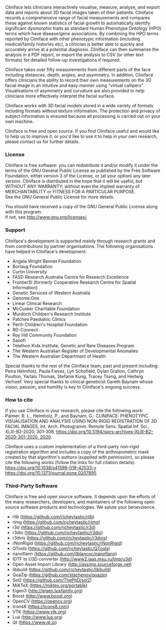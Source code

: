 <p>Cliniface lets clinicians interactively visualise, measure, analyse, and export data and reports
about 3D facial images taken of their patients.
Cliniface records a comprehensive range of facial measurements and compares these against known statistics
of facial growth to automatically identify significant dysmorphic traits as standard Human Phenotype Ontology
(HPO) terms which have disease/gene associations. By combining the HPO terms reported by Cliniface with other
phenotypic information (including medical/family histories etc), a clinician is better able to quickly and
accurately arrive at a potential diagnosis.
Cliniface can then summarise the analysis in a PDF report, or export the analysis to CSV (or other text formats)
for detailed follow-up investigations if required.
</p>
<p>Cliniface takes over fifty measurements from different parts of the face including distances,
depth, angles, and asymmetry. In addition, Cliniface offers clinicians the ability to record their
own measurements on the 3D facial image in an intuitive and easy manner using "virtual callipers".
Visualisations of asymmetry and curvature are also provided to help clinicians more effectively
interpret the facial surface.
</p>
<p>Cliniface works with 3D facial models stored in a wide variety of formats including formats without texture information.
The protection and privacy of subject information is ensured because all processing is carried out on your own machine.
</p>
<p>Cliniface is free and open source. If you find Cliniface useful and would like to help us to improve it,
or you'd like to use it to help in your own research, please contact us for further details.
</p>

<h3>License</h3>
<p>Cliniface is free software: you can redistribute it and/or modify it under the terms of the GNU General Public License as published by the Free Software Foundation, either version 3 of the License, or (at your option) any later version. Cliniface is distributed in the hope that it will be useful, but WITHOUT ANY WARRANTY; without even the implied warranty of MERCHANTABILITY or FITNESS FOR A PARTICULAR PURPOSE.<br>
See the GNU General Public License for more details.
</p>
<p>You should have received a copy of the GNU General Public License along with this program.<br>
If not, see <a href="http://www.gnu.org/licenses/" class="uri">http://www.gnu.org/licenses/</a>.
</p>

<h3>Support</h3>
<p>Cliniface's development is supported mainly through research grants and from contributions
by partner organisations. The following organisations have helped in Cliniface's development:
<ul>
<li>Angela Wright Bennet Foundation</li>
<li>Borlaug Foundation</li>
<li>Curtin University</li>
<li>FASD Research Australia Centre for Research Excellence</li>
<li>FrontierSI (formerly Cooperative Research Centre for Spatial Information)</li>
<li>Genetic Services of Western Australia</li>
<li>Genome.One</li>
<li>Linear Clinical Research</li>
<li>McCusker Charitable Foundation</li>
<li>Murdoch Children's Research Institute</li>
<li>Patches Paediatric Clinics</li>
<li>Perth Children's Hospital Foundation</li>
<li>RD-Connect</li>
<li>Roy Hill Community Foundation</li>
<li>Sanofi</li>
<li>Telethon Kids Institute, Genetic and Rare Diseases Program</li>
<li>The Western Australian Register of Developmental Anomalies</li>
<li>The Western Australian Department of Health</li>
</ul>
</p>

<p>Special thanks to the rest of the Cliniface team, past and present including:
Petra Helmholz, Paula Fievez, Lyn Schofield, Dylan Gration, Cathryn Poulton, Yarlalu Thomas,
Stefanie Kung, Tracey Tsang, and Hedwig Verhoef. Very special thanks to clinical geneticist
Gareth Baynam whose vision, passion, and humility is key to Cliniface's ongoing success.
</p>

<h3>How to cite</h3>
<p>If you use Cliniface in your research, please cite the following work:
<br>
Palmer, R. L., Helmholz, P., and Baynam, G.: CLINIFACE: PHENOTYPIC VISUALISATION AND ANALYSIS USING NON-RIGID REGISTRATION OF 3D FACIAL IMAGES, Int. Arch. Photogramm. Remote Sens. Spatial Inf. Sci., XLIII-B2-2020, 301-308,
<a href="https://doi.org/10.5194/isprs-archives-XLIII-B2-2020-301-2020" class="uri">https://doi.org/10.5194/isprs-archives-XLIII-B2-2020-301-2020, 2020</a>.
</p>

<p>Cliniface uses a custom implementation of a third-party non-rigid registration algorithm and
includes a copy of the anthropometric mask created by that algorithm's authors (supplied with
permission), so please cite the following works (follow the links for full citation details):
<br>
<a href="https://doi.org/10.1038/s41598-019-42533-y" class="uri">https://doi.org/10.1038/s41598-019-42533-y</a><br>
<a href="https://doi.org/10.1371/journal.pone.0207895" class="uri">https://doi.org/10.1371/journal.pone.0207895</a>
</p>

<h3>Third-Party Software</h3>
<p>Cliniface is free and open source software. It depends upon the efforts of the many
researchers, developers, and maintainers of the following open source software products
and technologies. We salute your benevolence.
<ul>
<li>rlib (<a href="https://github.com/richeytastic/rlib" class="uri">https://github.com/richeytastic/rlib</a>)</li>
<li>rimg (<a href="https://github.com/richeytastic/rimg" class="uri">https://github.com/richeytastic/rimg</a>)</li>
<li>r3d (<a href="https://github.com/richeytastic/r3d" class="uri">https://github.com/richeytastic/r3d</a>)</li>
<li>r3dio (<a href="https://github.com/richeytastic/r3dio" class="uri">https://github.com/richeytastic/r3dio</a>)</li>
<li>r3dvis (<a href="https://github.com/richeytastic/r3dvis" class="uri">https://github.com/richeytastic/r3dvis</a>)</li>
<li>rNonRigid (<a href="https://github.com/richeytastic/rNonRigid" class="uri">https://github.com/richeytastic/rNonRigid</a>)</li>
<li>QTools (<a href="https://github.com/richeytastic/QTools" class="uri">https://github.com/richeytastic/QTools</a>)</li>
<li>nanoflann (<a href="https://github.com/jlblancoc/nanoflann" class="uri">https://github.com/jlblancoc/nanoflann</a>)</li>
<li>IDTF to U3D converter (<a href="http://www2.iaas.msu.ru/tmp/u3d" class="uri">http://www2.iaas.msu.ru/tmp/u3d</a>)</li>
<li>Open Asset Import Library (<a href="http://assimp.sourceforge.net" class="uri">http://assimp.sourceforge.net</a>)</li>
<li>libbuild (<a href="https://github.com/richeytastic/libbuild" class="uri">https://github.com/richeytastic/libbuild</a>)</li>
<li>QuaZip (<a href="https://github.com/stachenov/quazip" class="uri">https://github.com/stachenov/quazip</a>)</li>
<li>Sol2 (<a href="https://github.com/ThePhD/sol2" class="uri">https://github.com/ThePhD/sol2</a>)</li>
<li>MiKTeX (<a href="https://miktex.org/portable" class="uri">https://miktex.org/portable</a>)</li>
<li>Eigen3 (<a href="http://eigen.tuxfamily.org" class="uri">http://eigen.tuxfamily.org</a>)</li>
<li>Boost (<a href="http://www.boost.org" class="uri">http://www.boost.org</a>)</li>
<li>OpenCV (<a href="https://opencv.org" class="uri">https://opencv.org</a>)</li>
<li>Icons8 (<a href="https://icons8.com" class="uri">https://icons8.com</a>)</li>
<li>VTK (<a href="https://www.vtk.org" class="uri">https://www.vtk.org</a>)</li>
<li>Lua (<a href="http://www.lua.org" class="uri">http://www.lua.org</a>)</li>
<li>Qt (<a href="https://www.qt.io" class="uri">https://www.qt.io</a>)</li>
</ul>
</p>
